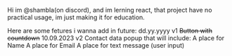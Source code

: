 Hi im @shambla(on discord), and im lerning react, that project have no practical usage, im just making it for education.

Here are some fetures i wanna add in future:
                                                dd.yy.yyyy
 v1   ~~Button with countdown~~                 10.09.2023
 v2   Contact data popup that will include:
    A place for Name
    A place for Email
    A place for text message (user input)
